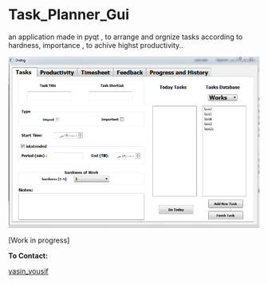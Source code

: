 # Task_Planner_Gui

an application made in pyqt , to arrange and orgnize tasks according to hardness, importance , to achive highst productivity..

<img src='img.PNG'>

[Work in progress]

**To Contact:**

[yasin_yousif](engyasin.github.io)
